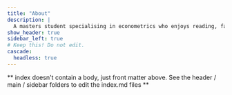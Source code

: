 ```yaml
---
title: "About"
description: |
  A masters student specialising in econometrics who enjoys reading, fashion and making data beautiful.
show_header: true
sidebar_left: true
# Keep this! Do not edit.
cascade:
  headless: true
---
```


** index doesn't contain a body, just front matter above.
See the header / main / sidebar folders to edit the index.md files **
